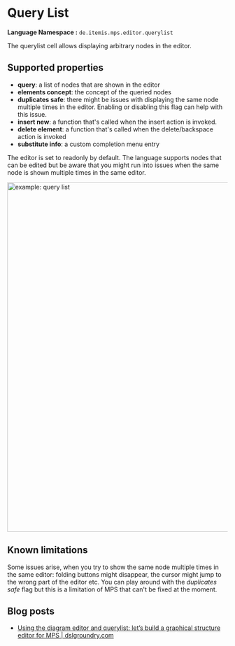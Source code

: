 # Query List

**Language Namespace :** `de.itemis.mps.editor.querylist`

The querylist cell allows displaying arbitrary nodes in the editor.

## Supported properties

- **query**: a list of nodes that are shown in the editor
- **elements concept**: the concept of the queried nodes
- **duplicates safe**: there might be issues with displaying the same node multiple times in the editor. Enabling or disabling 
 this flag can help with this issue.
- **insert new**: a function that's called when the insert action is invoked.
- **delete element**: a function that's called when the delete/backspace action is invoked
- **substitute info**: a custom completion menu entry

The editor is set to readonly by default. The language supports nodes that can be edited but be aware that you might
run into issues when the same node is shown multiple times in the same editor.

<img alt="example: query list" src="../../img/querylist_cell_example.png" width="800px" />

## Known limitations

Some issues arise, when you try to show the same node multiple times in the same editor: folding buttons might disappear,
the cursor might jump to the wrong part of the editor etc. You can play around with the *duplicates safe* flag but this
is a limitation of MPS that can't be fixed at the moment.

## Blog posts

- [Using the diagram editor and querylist: let’s build a graphical structure editor for MPS | dslgroundry.com](https://dslfoundry.com/using-the-diagram-editor-and-querylist-lets-build-a-graphical-structure-editor-for-mps/)